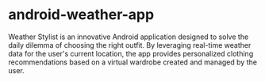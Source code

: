 # android-weather-app
Weather Stylist is an innovative Android application designed to solve the daily dilemma of choosing the right outfit. By leveraging real-time weather data for the user's current location, the app provides personalized clothing recommendations based on a virtual wardrobe created and managed by the user.
